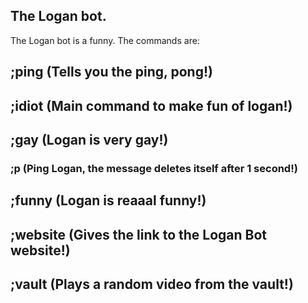 ## The Logan bot.
The Logan bot is a funny.
The commands are:
## ;ping (Tells you the ping, pong!)
## ;idiot (Main command to make fun of logan!)
## ;gay (Logan is very gay!)
### ;p (Ping Logan, the message deletes itself after 1 second!)
## ;funny (Logan is reaaal funny!)
## ;website (Gives the link to the Logan Bot website!)
## ;vault (Plays a random video from the vault!)
